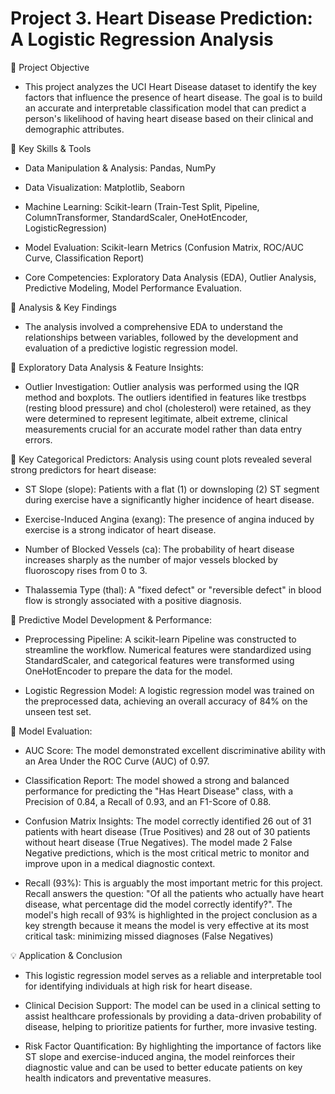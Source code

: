 # Project 3. Heart Disease  Prediction: A Logistic Regression Analysis

:large_blue_diamond: Project Objective 
 - This project analyzes the UCI Heart Disease dataset to identify the key factors that influence the presence of heart disease. The goal is to build an accurate and interpretable classification model that can predict a person's likelihood of having heart disease based on their clinical and demographic attributes.

:star2: Key Skills & Tools 
- Data Manipulation & Analysis: Pandas, NumPy

- Data Visualization: Matplotlib, Seaborn

- Machine Learning: Scikit-learn (Train-Test Split, Pipeline, ColumnTransformer, StandardScaler, OneHotEncoder, LogisticRegression)

- Model Evaluation: Scikit-learn Metrics (Confusion Matrix, ROC/AUC Curve, Classification Report)

- Core Competencies: Exploratory Data Analysis (EDA), Outlier Analysis, Predictive Modeling, Model Performance Evaluation.

:herb: Analysis & Key Findings 	
 - The analysis involved a comprehensive EDA to understand the relationships between variables, followed by the development and evaluation of a predictive logistic regression model.

:herb: Exploratory Data Analysis & Feature Insights: 
 - Outlier Investigation: Outlier analysis was performed using the IQR method and boxplots. The outliers identified in features like trestbps (resting blood pressure) and chol (cholesterol) were retained, as they were determined to represent legitimate, albeit extreme, clinical measurements crucial for an accurate model rather than data entry errors.

:herb: Key Categorical Predictors: Analysis using count plots revealed several strong predictors for heart disease: 

- ST Slope (slope): Patients with a flat (1) or downsloping (2) ST segment during exercise have a significantly higher incidence of heart disease.

- Exercise-Induced Angina (exang): The presence of angina induced by exercise is a strong indicator of heart disease.

- Number of Blocked Vessels (ca): The probability of heart disease increases sharply as the number of major vessels blocked by fluoroscopy rises from 0 to 3.

- Thalassemia Type (thal): A "fixed defect" or "reversible defect" in blood flow is strongly associated with a positive diagnosis.

:herb: Predictive Model Development & Performance: 
 - Preprocessing Pipeline: A scikit-learn Pipeline was constructed to streamline the workflow. Numerical features were standardized using StandardScaler, and categorical features were transformed using OneHotEncoder to prepare the data for the model.

 - Logistic Regression Model: A logistic regression model was trained on the preprocessed data, achieving an overall accuracy of 84% on the unseen test set.

:herb: Model Evaluation: 	

- AUC Score: The model demonstrated excellent discriminative ability with an Area Under the ROC Curve (AUC) of 0.97.

- Classification Report: The model showed a strong and balanced performance for predicting the "Has Heart Disease" class, with a Precision of 0.84, a Recall of 0.93, and an F1-Score of 0.88.

- Confusion Matrix Insights: The model correctly identified 26 out of 31 patients with heart disease (True Positives) and 28 out of 30 patients without heart disease (True Negatives). The model made 2 False Negative predictions, which is the most critical metric to monitor and improve upon in a medical diagnostic context.

- Recall (93%): This is arguably the most important metric for this project. Recall answers the question: "Of all the patients who actually have heart disease, what percentage did the model correctly identify?". The model's high recall of 93% is highlighted in the project conclusion as a key strength because it means the model is very effective at its most critical task: minimizing missed diagnoses (False Negatives)

:bulb: Application & Conclusion 
- This logistic regression model serves as a reliable and interpretable tool for identifying individuals at high risk for heart disease.

- Clinical Decision Support: The model can be used in a clinical setting to assist healthcare professionals by providing a data-driven probability of disease, helping to prioritize patients for further, more invasive testing.

- Risk Factor Quantification: By highlighting the importance of factors like ST slope and exercise-induced angina, the model reinforces their diagnostic value and can be used to better educate patients on key health indicators and preventative measures.
